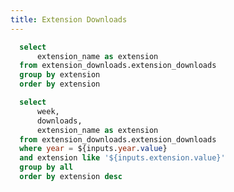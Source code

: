 ```yaml
---
title: Extension Downloads
---
```


```sql extensions
  select
      extension_name as extension
  from extension_downloads.extension_downloads
  group by extension
  order by extension
```
<Dropdown data={extensions} name=extension value=extension>
    <DropdownOption value="%" valueLabel="All Extensions"/>
</Dropdown>

<Dropdown name=year>
    <DropdownOption value=2025/>
    <DropdownOption value=2024/>
</Dropdown>


```sql extension_downloads
  select
      week,
      downloads,
      extension_name as extension
  from extension_downloads.extension_downloads
  where year = ${inputs.year.value}
  and extension like '${inputs.extension.value}'
  group by all
  order by extension desc
```

<BarChart
    data={extension_downloads}
    title="Extension Downloads per week, {inputs.extension.label}"
    x=week
    y=downloads
    series=extension
/>
